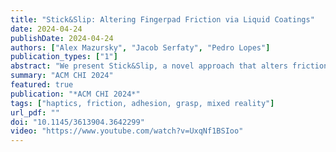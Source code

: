 ```yaml
---
title: "Stick&Slip: Altering Fingerpad Friction via Liquid Coatings"
date: 2024-04-24
publishDate: 2024-04-24
authors: ["Alex Mazursky", "Jacob Serfaty", "Pedro Lopes"]
publication_types: ["1"]
abstract: "We present Stick&Slip, a novel approach that alters friction between the fingerpad & surfaces by depositing liquid droplets that coat the fingerpad. The liquid coating modifies the finger’s coefficient of friction, allowing users to feel surfaces up to ±60% more slippery or sticky. We selected our fluids to rapidly evaporate so that the surface returns to its original friction. Unlike traditional friction- feedback, such as electroadhesion or vibration, our approach: (1) alters friction on a wide range of surfaces and geometries, making it possible to modulate nearly any non-absorbent surface; (2) scales to many objects without requiring instrumenting the target surfaces (e.g., with conductive electrode coatings or vibromotors); and (3) both in/decreases friction via a single device. We identified nine liquids and characterized their practicality by measuring evaporation rates, etc. To illustrate the applicability of our approach, we demonstrate how it enables friction in virtual/mixed-reality or, even, while using everyday objects/tools."
summary: "ACM CHI 2024"
featured: true
publication: "*ACM CHI 2024*"
tags: ["haptics, friction, adhesion, grasp, mixed reality"]
url_pdf: ""
doi: "10.1145/3613904.3642299"
video: "https://www.youtube.com/watch?v=UxqNf1BSIoo"
---
```


